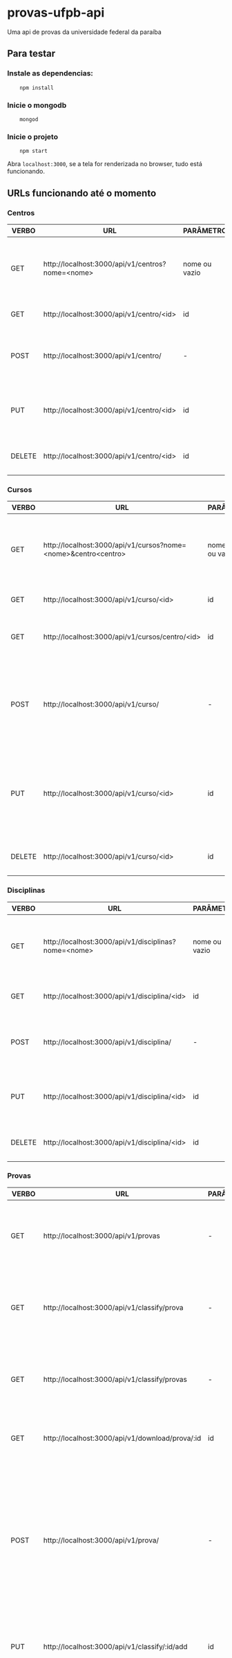 # provas-ufpb-api
Uma api de provas da universidade federal da paraíba


## Para testar

### Instale as dependencias:
```console
    npm install
```

### Inicie o mongodb

```console
    mongod
```

### Inicie o projeto

```console
    npm start
```

Abra `localhost:3000`, se a tela for renderizada no browser, tudo está funcionando.

## URLs funcionando até o momento

### Centros

VERBO|URL|PARÂMETRO|BODY|DESCRIÇÃO
-----|-----|-----|------|--------
GET| http://localhost:3000/api/v1/centros?nome=<nome\> | nome ou vazio | - | Traz um centro ou um conjunto de centros que correspondem à pesquisa pelo nome
GET| http://localhost:3000/api/v1/centro/<id\> | id | - | Traz um centro pelo id indicado
POST| http://localhost:3000/api/v1/centro/ | - |{ nome: "nome do centro" } | Adiciona um novo centro caso não exista com esse nome
PUT| http://localhost:3000/api/v1/centro/<id\> | id |{ nome: "nome do centro" } | Atualiza o campo nome do centro indicado pelo id
DELETE| http://localhost:3000/api/v1/centro/<id\> | id | - | Deleta o centro indicado pelo id


### Cursos

VERBO|URL|PARÂMETRO|BODY|DESCRIÇÃO
-----|-----|-----|------|--------
GET| http://localhost:3000/api/v1/cursos?nome=<nome\>&centro<centro\> | nome, centro ou vazio | - | Traz um curso ou um conjunto de cursos filtrados por nome, centro, ou ambos
GET| http://localhost:3000/api/v1/curso/<id\> | id | - | Traz um curso pelo id indicado
GET| http://localhost:3000/api/v1/cursos/centro/<id\> | id | - | Traz os cursos de um centro indicado pelo id 
POST| http://localhost:3000/api/v1/curso/ | - |{ nome: "nome do curso", centro: "nome do centro" } | Adiciona um novo curso caso não exista com esse nome
PUT| http://localhost:3000/api/v1/curso/<id\> | id |{ nome: "nome do curso", centro: "nome do centro" } | Atualiza o campo nome e/ou centro do curso indicado pelo id
DELETE| http://localhost:3000/api/v1/curso/<id\> | id | - | Deleta o curso indicado pelo id


### Disciplinas

VERBO|URL|PARÂMETRO|BODY|DESCRIÇÃO
-----|-----|-----|------|--------
GET| http://localhost:3000/api/v1/disciplinas?nome=<nome\> | nome ou vazio | - | Traz uma disciplina ou um conjunto de disciplinas filtradas por nome
GET| http://localhost:3000/api/v1/disciplina/<id\> | id | - | Traz uma disciplina pelo id indicado
POST| http://localhost:3000/api/v1/disciplina/ | - |{ nome: "nome da disciplina"} | Adiciona uma nova disciplina caso não exista com esse nome
PUT| http://localhost:3000/api/v1/disciplina/<id\> | id |{ nome: "nome da disciplina"} | Atualiza o campo nome da disciplina indicada pelo id
DELETE| http://localhost:3000/api/v1/disciplina/<id\> | id | - | Deleta a disciplina indicada pelo id


### Provas

VERBO|URL|PARÂMETRO|BODY|DESCRIÇÃO
-----|-----|-----|------|--------
GET| http://localhost:3000/api/v1/provas | - | - | Traz um conjunto de provas que já foram classificadas e estão dentro do padrão
GET| http://localhost:3000/api/v1/classify/prova | - | - | Traz uma prova randômica que ainda não foi classificada como dentro do padrão
GET| http://localhost:3000/api/v1/classify/provas | - | - | Traz um conjunto de provas que ainda não foram classificadas como dentro do padrão
GET| http://localhost:3000/api/v1/download/prova/:id | id |- | Faz o download de uma prova para classificar
POST| http://localhost:3000/api/v1/prova/ | - |form-data { pdf: arquivo em formato pdf, periodo: 2017.1, disciplina: nome da disciplina, tipo: Normal \| Reposição \| Final, departamento: nome do departamento, centro: nome do centro, curso: nome do curso} | Adiciona uma nova prova
PUT| http://localhost:3000/api/v1/classify/:id/add | id |- | Adiciona um ponto na classificacao da prova com id informado
PUT| http://localhost:3000/api/v1/classify/:id/sub | id |- | Subtrai um ponto na classificacao da prova com id informado
DELETE| http://localhost:3000/api/v1/prova/:id | id |- | Remove a prova com id informado